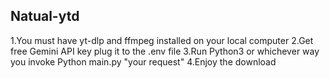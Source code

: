 ## Natual-ytd

1.You must have yt-dlp and ffmpeg installed on your local computer 
2.Get free Gemini API key plug it to the .env file
3.Run Python3 or whichever way you invoke Python main.py "your request"
4.Enjoy the download
